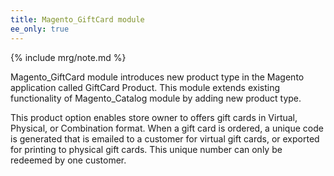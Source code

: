 ```yaml
---
title: Magento_GiftCard module
ee_only: true
---
```


{% include mrg/note.md %}

Magento_GiftCard module introduces new product type in the Magento application called GiftCard Product.
This module extends existing functionality of Magento_Catalog module by adding new product type.

This product option enables store owner to offers gift cards in Virtual, Physical, or Combination format. 
When a gift card is ordered, a unique code is generated that is emailed to a customer for virtual gift cards, or exported for printing to physical gift cards. 
This unique number can only be redeemed by one customer.

